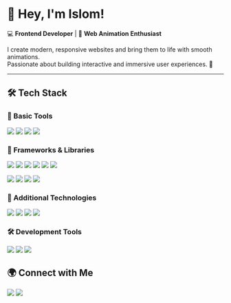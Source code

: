 <!-- 🎨 БАННЕР -->


# 👋 Hey, I'm Islom!  
💻 **Frontend Developer** | 🎨 **Web Animation Enthusiast**  

I create modern, responsive websites and bring them to life with smooth animations.  
Passionate about building interactive and immersive user experiences. 🚀  

---

## 🛠 **Tech Stack**
### 🔹 Basic Tools  
<img src="https://img.shields.io/badge/HTML-%23E44D26.svg?logo=html5&logoColor=white&style=for-the-badge"/>  <img src="https://img.shields.io/badge/CSS-1572B6?logo=css3&logoColor=fff&style=for-the-badge"/>  <img src="https://img.shields.io/badge/Sass-CC6699?logo=sass&logoColor=fff&style=for-the-badge"/>  <img src="https://img.shields.io/badge/JavaScript-F7DF1E?logo=javascript&logoColor=000&style=for-the-badge"/>  

### 🚀 Frameworks & Libraries  
<img src="https://img.shields.io/badge/React-%2320232a.svg?logo=react&logoColor=%2361DAFB&style=for-the-badge"/>  <img src="https://img.shields.io/badge/Three.js-000?logo=threedotjs&logoColor=fff&style=for-the-badge"/>  <img src="https://img.shields.io/badge/Swiper.js-6332F6?logo=swiper&logoColor=fff&style=for-the-badge"/>  <img src="https://custom-icon-badges.demolab.com/badge/Gsap-000.svg?logo=gsap&logoColor=&style=for-the-badge"/>  <img src="https://custom-icon-badges.demolab.com/badge/Fancyapps-white.svg?logo=fancybox&logoColor=&style=for-the-badge"/>  <img src="https://custom-icon-badges.demolab.com/badge/Photo Sphere Viewer-039be5.svg?logo=photo-sphere-viewer&logoColor=&style=for-the-badge"/> 

<img src="https://img.shields.io/badge/Tailwind%20CSS-%2338B2AC.svg?logo=tailwind-css&logoColor=white&style=for-the-badge"/>  <img src="https://img.shields.io/badge/Bootstrap-7952B3?logo=bootstrap&logoColor=fff&style=for-the-badge"/>  <img src="https://img.shields.io/badge/UIkit-2396F3?logo=UIkit&logoColor=fff&style=for-the-badge"/>  <img src="https://custom-icon-badges.demolab.com/badge/Preline%20UI-black.svg?logo=preline-ui&logoColor=&style=for-the-badge"/>  

### 🔧 Additional Technologies  
<img src="https://img.shields.io/badge/Gulp-000?logo=gulp&logoColor=CF4647&style=for-the-badge"/>  <img src="https://img.shields.io/badge/WordPress-%2321759B.svg?logo=wordpress&logoColor=white&style=for-the-badge"/>   <img src="https://img.shields.io/badge/AWS-%23FF9900.svg?logo=amazon-web-services&logoColor=white&style=for-the-badge"/>  <img src="https://img.shields.io/badge/Netlify-%23000000.svg?logo=netlify&logoColor=&style=for-the-badge"/>

### 🛠 Development Tools  
<img src="https://custom-icon-badges.demolab.com/badge/Visual%20Studio%20Code-0078d7.svg?logo=vsc&logoColor=white&style=for-the-badge"/>  <img src="https://img.shields.io/badge/WebStorm-000?logo=webstorm&logoColor=fff&style=for-the-badge"/>  <img src="https://img.shields.io/badge/Figma-F24E1E?logo=figma&logoColor=white&style=for-the-badge"/>  

## 🌍 **Connect with Me**
  <a href="https://www.linkedin.com/in/islomkarimov/"><img src="https://custom-icon-badges.demolab.com/badge/LinkedIn-0A66C2?logo=linkedin-white&logoColor=fff&style=for-the-badge" /></a>
  <a href="https://t.me/ryuujjii"><img src="https://img.shields.io/badge/Telegram-2CA5E0?logo=telegram&logoColor=white&style=for-the-badge" /></a>

